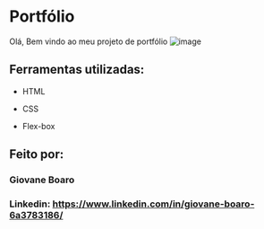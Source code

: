 # Portfólio 
Olá, Bem vindo ao meu projeto de portfólio
![image]()

## Ferramentas utilizadas:

* HTML

* CSS

* Flex-box

## Feito por:

### Giovane Boaro

### Linkedin: https://www.linkedin.com/in/giovane-boaro-6a3783186/
